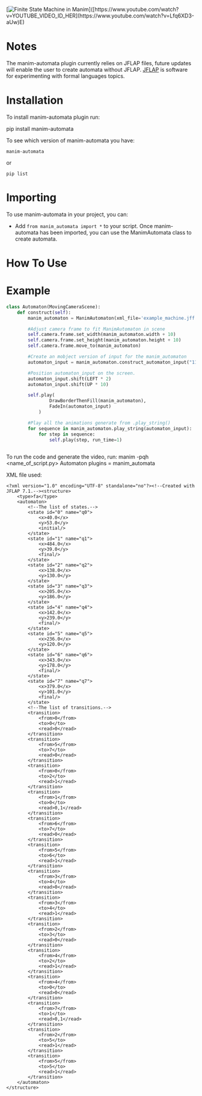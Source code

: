[![Finite State Machine in Manim]([https://img.youtube.com/vi/YOUTUBE_VIDEO_ID_HERE/0](https://www.youtube.com/watch?v=Lfq6XD3-aUw).jpg)]([https://www.youtube.com/watch?v=YOUTUBE_VIDEO_ID_HER](https://www.youtube.com/watch?v=Lfq6XD3-aUw)E)


Notes
=====
The manim-automata plugin currently relies on JFLAP files, future updates will enable the user to create automata without JFLAP.
[JFLAP](https://www.jflap.org) is software for experimenting with formal languages topics.

Installation
============
To install manim-automata plugin run:

   pip install manim-automata

To see which version of manim-automata you have:

    manim-automata

or

    pip list


Importing
=========
To use manim-automata in your project, you can:

* Add ``from manim_automata import *`` to your script.
Once manim-automata has been imported, you can use the ManimAutomata class to create automata.

How To Use
==========





Example
=======
```python
class Automaton(MovingCameraScene):
    def construct(self):
        manim_automaton = ManimAutomaton(xml_file='example_machine.jff')

        #Adjust camera frame to fit ManimAutomaton in scene
        self.camera.frame.set_width(manim_automaton.width + 10)
        self.camera.frame.set_height(manim_automaton.height + 10)
        self.camera.frame.move_to(manim_automaton)

        #Create an mobject version of input for the manim_automaton
        automaton_input = manim_automaton.construct_automaton_input("110011")

        #Position automaton_input on the screen.
        automaton_input.shift(LEFT * 2)
        automaton_input.shift(UP * 10)

        self.play(
                DrawBorderThenFill(manim_automaton),
                FadeIn(automaton_input)
            )

        #Play all the animations generate from .play_string()
        for sequence in manim_automaton.play_string(automaton_input):
            for step in sequence:
                self.play(step, run_time=1)
               
```
To run the code and generate the video, run:
   manim -pqh <name_of_script.py> Automaton plugins = manim_automata

XML file used:
```
<?xml version="1.0" encoding="UTF-8" standalone="no"?><!--Created with JFLAP 7.1.--><structure>
	<type>fa</type>
	<automaton>
		<!--The list of states.-->
		<state id="0" name="q0">
			<x>40.0</x>
			<y>53.0</y>
			<initial/>
		</state>
		<state id="1" name="q1">
			<x>484.0</x>
			<y>39.0</y>
			<final/>
		</state>
		<state id="2" name="q2">
			<x>138.0</x>
			<y>130.0</y>
		</state>
		<state id="3" name="q3">
			<x>205.0</x>
			<y>186.0</y>
		</state>
		<state id="4" name="q4">
			<x>142.0</x>
			<y>239.0</y>
			<final/>
		</state>
		<state id="5" name="q5">
			<x>236.0</x>
			<y>120.0</y>
		</state>
		<state id="6" name="q6">
			<x>343.0</x>
			<y>178.0</y>
			<final/>
		</state>
		<state id="7" name="q7">
			<x>379.0</x>
			<y>101.0</y>
			<final/>
		</state>
		<!--The list of transitions.-->
		<transition>
			<from>0</from>
			<to>0</to>
			<read>0</read>
		</transition>
		<transition>
			<from>5</from>
			<to>7</to>
			<read>0</read>
		</transition>
		<transition>
			<from>0</from>
			<to>2</to>
			<read>1</read>
		</transition>
		<transition>
			<from>1</from>
			<to>0</to>
			<read>0,1</read>
		</transition>
		<transition>
			<from>6</from>
			<to>7</to>
			<read>0</read>
		</transition>
		<transition>
			<from>5</from>
			<to>6</to>
			<read>1</read>
		</transition>
		<transition>
			<from>3</from>
			<to>4</to>
			<read>0</read>
		</transition>
		<transition>
			<from>3</from>
			<to>4</to>
			<read>1</read>
		</transition>
		<transition>
			<from>2</from>
			<to>3</to>
			<read>0</read>
		</transition>
		<transition>
			<from>4</from>
			<to>2</to>
			<read>1</read>
		</transition>
		<transition>
			<from>4</from>
			<to>0</to>
			<read>0</read>
		</transition>
		<transition>
			<from>7</from>
			<to>1</to>
			<read>0,1</read>
		</transition>
		<transition>
			<from>2</from>
			<to>5</to>
			<read>1</read>
		</transition>
		<transition>
			<from>5</from>
			<to>5</to>
			<read>1</read>
		</transition>
	</automaton>
</structure>
```

